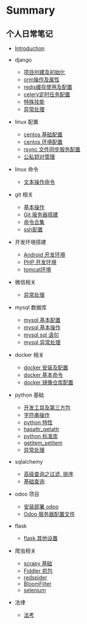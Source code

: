 # Summary

## 个人日常笔记

* [Introduction](README.md)

* django
  * [项目创建及初始化](django/01_create.md)
  * [orm操作及属性](django/02_orm.md)
  * [redis缓存使用及配置](django/03_redis.md)
  * [celery定时任务配置](django/04_celery.md)
  * [特殊技能](django/05_skills.md)
  * [异常处理](django/99_error.md)

* linux 配置
  * [centos 基础配置](linux/settings/001_centos_base_setting.md)
  * [centos 环境配置](linux/settings/002_env.md)
  * [rsync 文件同步服务配置](linux/settings/003_rsync.md)
  * [公私钥对管理](linux/settings/004_rsa_key.md)

* linux 命令
  * [文本操作命令](linux/command/grep.md)
  
* git 相关
  * [基本操作](linux/git/01_init.md)
  * [Git 服务器搭建](linux/git/02_create_service.md)
  * [命令合集](linux/git/03_command.md)
  * [ssh配置](linux/git/04_ssh.md)

* 开发环境搭建
  * [Android 开发环境](linux/soft/001_android_sdk.md)
  * [PHP 开发环境](linux/soft/002_php.md)
  * [tomcat环境](linux/soft/003_tomcat.md)
  
* 微信相关
  * [异常处理](wx/999_error.md)

* mysql 数据库
  * [mysql 基本配置](database/mysql/001_install.md)
  * [mysql 基本操作](database/mysql/002_base.md)
  * [mysql sql 语句](database/mysql/003_sql.md)
  * [mysql 异常处理](database/mysql/0099_error.md)
  
* docker 相关
  * [docker 安装及配置](linux/docker/01_install.md)
  * [docker 基本命令](linux/docker/02_cmd.md)
  * [docker 镜像仓库配置](linux/docker/03_registry.md)
  
* python 基础
  * [开发工具及第三方包](python/base/01_tools.md)
  * [字符串操作](python/base/02_string.md)
  * [python 特性](python/base/03_features.md)
  * [hasattr_getattr](python/base/04_attr.md)
  * [python 标准库](python/base/05_standard.md)
  * [getitem_setitem](python/base/06_getitem_setitem.md)
  * [异常处理](python/base/99_error.md)

* sqlalchemy
  * [高级查询之过滤, 排序](python/sqlalchemy/001_filter_by.md)
  * [基础查询](python/sqlalchemy/002_query.md)
  
* odoo 项目
  * [安装部署 odoo](python/odoo/01_install.md)
  * [Odoo 服务器配置文件](python/odoo/02_odoo_config.md)
  
* flask
  * [flask 其他设置](python/flask/001_other.md)
  
* 爬虫相关
  * [scrapy 基础](spider/001_base.md)
  * [Fiddler 抓包](spider/002_fiddler.md)
  * [redspider](spider/003_redspider.md)
  * [BloomFilter](spider/004_bloom_filter.md)
  * [selenium](spider/005_selenium.md)
  
* 法律
  * [法考](spider/001_base.md)
  

